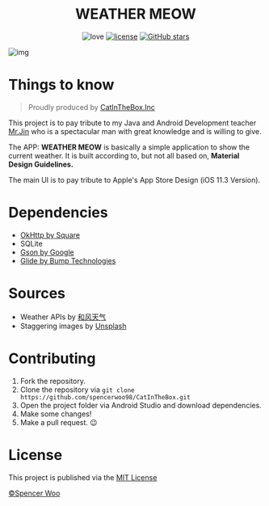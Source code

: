 <div align="center">

# WEATHER MEOW

![love](https://img.shields.io/badge/Made%20with-LOVE-ff69b4.svg)
[![license](https://img.shields.io/badge/license-MIT-blue.svg)](https://opensource.org/licenses/MIT)
[![GitHub stars](https://img.shields.io/github/stars/badges/shields.svg?style=social&label=Stars)](https://github.com/spencerwoo98/CatInTheBox)

</div>

![img](https://i.loli.net/2018/04/21/5adae5f43ba75.jpg)

# Things to know

> Proudly produced by [CatInTheBox.Inc](https://spencerwoo.com)

This project is to pay tribute to my Java and Android Development teacher [Mr.Jin](http://jinxuliang.com) who is a spectacular man with great knowledge and is willing to give.

The APP: **WEATHER MEOW** is basically a simple application to show the current weather. It is built according to, but not all based on, **Material Design Guidelines.**

The main UI is to pay tribute to Apple's App Store Design (iOS 11.3 Version).

# Dependencies

- [OkHttp by Square](https://github.com/square/okhttp)
- SQLite
- [Gson by Google](https://github.com/google/gson)
- [Glide by Bump Technologies](https://github.com/bumptech/glide)

# Sources

- Weather APIs by [和风天气](https://www.heweather.com/)
- Staggering images by [Unsplash](https://unsplash.com/)

# Contributing

1. Fork the repository.
2. Clone the repository via `git clone https://github.com/spencerwoo98/CatInTheBox.git`
3. Open the project folder via Android Studio and download dependencies.
3. Make some changes!
4. Make a pull request. :wink:

# License

This project is published via the [MIT License](https://opensource.org/licenses/MIT)

[©Spencer Woo](https://spencerwoo.com)
